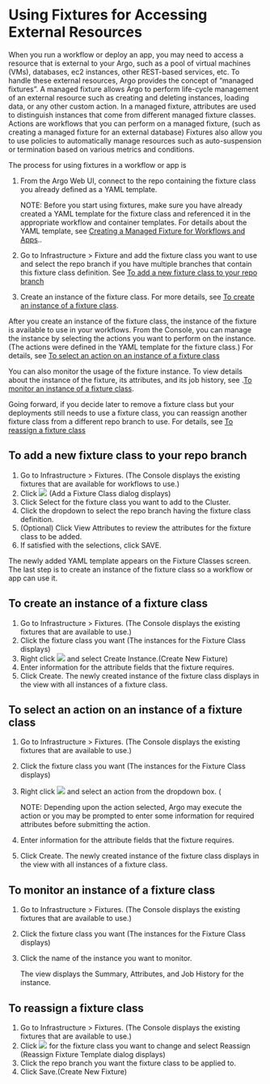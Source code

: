 # Using Fixtures for Accessing External Resources

When you run a workflow or deploy an app, you may need to access a resource that is external to your <span class="GeneralKubernetes Cluster with Argo">Argo</span>, such as a pool of virtual machines (VMs), databases, ec2 instances, other REST-based services, etc. To handle these external resources, <span class="GeneralApplatix Platform Name">Argo</span> provides the concept of “<span class="GeneralManaged Fixture">managed fixture</span>s”. A <span class="GeneralManaged Fixture">managed fixture</span> allows <span class="GeneralApplatix Platform Name">Argo</span> to perform life-cycle management of an external resource such as creating and deleting instances, loading data, or any other custom action. In a <span class="GeneralManaged Fixture">managed fixture</span>, attributes are used to distinguish instances that come from different <span class="GeneralManaged Fixture">managed fixture</span> classes. Actions are workflows that you can perform on a <span class="GeneralManaged Fixture">managed fixture</span>, (such as creating a <span class="GeneralManaged Fixture">managed fixture</span> for an external database) Fixtures also allow you to use policies to automatically manage resources such as auto-suspension or termination based on various metrics and conditions.

The process for using fixtures in a workflow or app is

1.  From the <span class="GeneralApplatix Cluster Console">Argo Web UI</span>, connect to the repo containing the fixture class you already defined as a YAML template.

    NOTE: Before you start using fixtures, make sure you have already created a <span class="GeneralYAML template">YAML template</span> for the fixture class and referenced it in the appropriate workflow and container templates. For details about the <span class="GeneralYAML template">YAML template</span>, see [Creating a Managed Fixture for Workflows and Apps](#/docs;doc=%2F..%2Fyaml%2Fex_create_managed_fixtures.md)..

2.  Go to <span class="UI_element">Infrastructure</span> > <span class="UI_element">Fixture</span> and add the fixture class you want to use and select the repo branch if you have multiple branches that contain this fixture class definition. See [To add a new fixture class to your repo branch](#AddFixtureClass2Repo)
3.  Create an instance of the fixture class. For more details, see [To create an instance of a fixture class](#CreateInstanceFixtureClass).

After you create an instance of the fixture class, the instance of the fixture is available to use in your workflows. From the Console, you can manage the instance by selecting the actions you want to perform on the instance. (The actions were defined in the <span class="GeneralYAML template">YAML template</span> for the fixture class.) For details, see [To select an action on an instance of a fixture class](#TakeActionOnInstance)

You can also monitor the usage of the fixture instance. To view details about the instance of the fixture, its attributes, and its job history, see .[To monitor an instance of a fixture class](#MonitorFixtureInstance).

Going forward, if you decide later to remove a fixture class but your deployments still needs to use a fixture class, you can reassign another fixture class from a different repo branch to use. For details, see [To reassign a fixture class](#ReassignFixtureTemplate)

## <a name="AddFixtureClass2Repo"></a>To add a new fixture class to your repo branch

1.  Go to <span class="UI_element">Infrastructure</span> > <span class="UI_element">Fixtures</span>. (The Console displays the existing fixtures that are available for workflows to use.)
2.  Click ![](../docs/images/add_button_31x29.png) (Add a Fixture Class dialog displays)
3.  Click <span class="UI_element">Select</span> for the fixture class you want to add to the Cluster.
4.  Click the dropdown to select the repo branch having the fixture class definition.
5.  (Optional) Click <span class="UI_element">View Attributes</span> to review the attributes for the fixture class to be added.
6.  If satisfied with the selections, click <span class="UI_element">SAVE</span>.

The newly added <span class="GeneralYAML template">YAML template</span> appears on the Fixture Classes screen. The last step is to create an instance of the fixture class so a workflow or app can use it.

## <a name="CreateInstanceFixtureClass"></a>To create an instance of a fixture class

1.  Go to <span class="UI_element">Infrastructure</span> > <span class="UI_element">Fixtures</span>. (The Console displays the existing fixtures that are available to use.)
2.  Click the fixture class you want (The instances for the Fixture Class displays)
3.  Right click ![](../docs/images/3_vertical_dots_26x26.png) and select <span class="UI_element">Create Instance</span>.(Create New Fixture)
4.  Enter information for the attribute fields that the fixture requires.
5.  Click <span class="UI_element">Create</span>. The newly created instance of the fixture class displays in the view with all instances of a fixture class.

## <a name="TakeActionOnInstance"></a>To select an action on an instance of a fixture class

1.  Go to <span class="UI_element">Infrastructure</span> > <span class="UI_element">Fixtures</span>. (The Console displays the existing fixtures that are available to use.)
2.  Click the fixture class you want (The instances for the Fixture Class displays)
3.  Right click ![](../docs/images/clear_3_dots_25x25.png) and select an action from the dropdown box. (

    NOTE: Depending upon the action selected, <span class="GeneralApplatix Platform Name">Argo</span> may execute the action or you may be prompted to enter some information for required attributes before submitting the action.  

4.  Enter information for the attribute fields that the fixture requires.
5.  Click <span class="UI_element">Create</span>. The newly created instance of the fixture class displays in the view with all instances of a fixture class.

## <a name="MonitorFixtureInstance"></a>To monitor an instance of a fixture class

1.  Go to <span class="UI_element">Infrastructure</span> > <span class="UI_element">Fixtures</span>. (The Console displays the existing fixtures that are available to use.)
2.  Click the fixture class you want (The instances for the Fixture Class displays)
3.  Click the name of the instance you want to monitor.

    The view displays the Summary, Attributes, and Job History for the instance.

## <a name="ReassignFixtureTemplate"></a>To reassign a fixture class

1.  Go to <span class="UI_element">Infrastructure</span> > <span class="UI_element">Fixtures</span>. (The Console displays the existing fixtures that are available to use.)
2.  Click ![](../docs/images/3_vertical_dots_25x26.png) for the fixture class you want to change and select <span class="UI_element">Reassign</span> (Reassign Fixture Template dialog displays)
3.  Click the repo branch you want the fixture class to be applied to.
4.  Click <span class="UI_element">Save</span>.(Create New Fixture)
